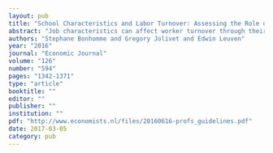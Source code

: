 ```yaml
---
layout: pub
title: "School Characteristics and Labor Turnover: Assessing the Role of Preferences and Opportunities"
abstract: "Job characteristics can affect worker turnover through their effect on utility and through their effect on outside job opportunities. We separately identify and estimate the roles of these two channels. Our method exploits information on job changes and relies on an augmented sample selection correction. Taking our approach to an exhaustive register of Dutch primary school teachers, and using arguably plausible exclusion restrictions, we show a detailed picture of preferences for school characteristics. We also study how preference estimates may be biased when ignoring information on job opportunities and discuss the implications for the analysis of teacher turnover."
authors: "Stephane Bonhomme and Gregory Jolivet and Edwin Leuven"
year: "2016"
journal: "Economic Journal"
volume: "126"
number: "594"
pages: "1342-1371"
type: "article"
booktitle: ""
editor: ""
publisher: ""
institution: ""
pdf: "http://www.economists.nl/files/20160616-profs_guidelines.pdf"
date: 2017-03-05
category: pub
---
```


